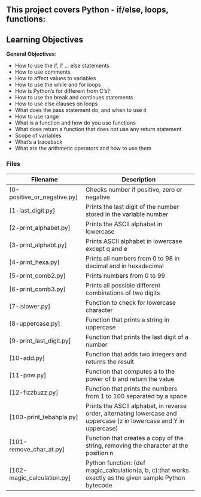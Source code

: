 ## This project covers Python - if/else, loops, functions: 
     
## Learning Objectives
 
**General Objectives**:
- How to use the if, if ... else statements
- How to use comments
- How to affect values to variables
- How to use the while and for loops
- How is Python’s for different from C‘s?
- How to use the break and continues statements
- How to use else clauses on loops
- What does the pass statement do, and when to use it
- How to use range
- What is a function and how do you use functions
- What does return a function that does not use any return statement
- Scope of variables
- What’s a traceback
- What are the arithmetic operators and how to use them

### Files

| Filename  | Description |
| ------------- | ------------- |
|[0-positive_or_negative.py] |Checks number if positive, zero or negative  |
|[1-last_digit.py]| Prints the last digit of the number stored in the variable number|
|[2-print_alphabet.py] | Prints the ASCII alphabet in lowercase |
|[3-print_alphabt.py] | Prints ASCII alphabet in lowercase except q and e |
|[4-print_hexa.py]| Prints all numbers from 0 to 98 in decimal and in hexadecimal |
|[5-print_comb2.py] | Prints numbers from 0 to 99|
|[6-print_comb3.py] |  Prints all possible different combinations of two digits |
|[7-islower.py] | Function to check for lowercase character |
|[8-uppercase.py] | Function that prints a string in uppercase |
|[9-print_last_digit.py] | Function  that prints the last digit of a number |
|[10-add.py] | Function that adds two integers and returns the result|
|[11-pow.py]| Function that computes a to the power of b and return the value |
|[12-fizzbuzz.py]| Function that prints the numbers from 1 to 100 separated by a space |
|[100-print_tebahpla.py]| Prints the ASCII alphabet, in reverse order, alternating lowercase and uppercase (z in lowercase and Y in uppercase) |
|[101-remove_char_at.py]| Function that creates a copy of the string, removing the character at the position n |
|[102-magic_calculation.py] | Python function: (def magic_calculation(a, b, c):that works exactly as the given sample Python bytecode |


